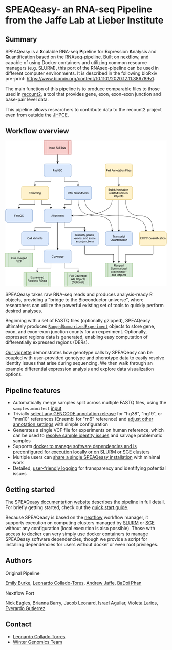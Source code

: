 # SPEAQeasy- an RNA-seq Pipeline from the Jaffe Lab at Lieber Institute #

## Summary ##

SPEAQeasy is a **S**calable RNA-seq **P**ipeline for **E**xpression **A**nalysis and **Q**uantification based on the [RNAseq-pipeline](https://github.com/LieberInstitute/RNAseq-pipeline). Built on [nextflow](https://www.nextflow.io/), and capable of using Docker containers and utilizing common resource managers (e.g. SLURM), this port of the RNAseq-pipeline can be used in different computer environments. It is described in the following bioRxiv pre-print: https://www.biorxiv.org/content/10.1101/2020.12.11.386789v1.

The main function of this pipeline is to produce comparable files to those used in [recount2](https://jhubiostatistics.shinyapps.io/recount/), a tool that provides gene, exon, exon-exon junction and base-pair level data.

This pipeline allows researchers to contribute data to the recount2 project even from outside the [JHPCE](https://jhpce.jhu.edu/).


## Workflow overview ##

![General Workflow](https://github.com/LieberInstitute/SPEAQeasy/blob/master/notes/workflow.png)

SPEAQeasy takes raw RNA-seq reads and produces analysis-ready R objects, providing a "bridge to the Bioconductor universe", where researchers can utilize the powerful existing set of tools to quickly perform desired analyses.

Beginning with a set of FASTQ files (optionally gzipped), SPEAQeasy ultimately produces [`RangedSummarizedExperiment`](https://bioconductor.org/packages/release/bioc/html/SummarizedExperiment.html) objects to store gene, exon, and exon-exon junction counts for an experiment. Optionally, expressed regions data is generated, enabling easy computation of differentially expressed regions (DERs).

[Our vignette](http://research.libd.org/SPEAQeasy-example) demonstrates how genotype calls by SPEAQeasy can be coupled with user-provided genotype and phenotype data to easily resolve identity issues that arise during sequencing. We then walk through an example differential expression analysis and explore data visualization options.

## Pipeline features ##

- Automatically merge samples split across multiple FASTQ files, using the `samples.manifest` [input](http://research.libd.org/SPEAQeasy/manifest.html)
- Trivially [select any GENCODE annotation release](http://research.libd.org/SPEAQeasy/annotation.html#choosing-a-release) for "hg38", "hg19", or "mm10" references (Ensembl for "rn6" reference) and [adjust other annotation settings](http://research.libd.org/SPEAQeasy/annotation.html#choosing-a-build) with simple configuration
- Generates a single VCF file for experiments on human reference, which can be used to [resolve sample identity issues](http://research.libd.org/SPEAQeasy-example) and salvage problematic samples
- Supports [docker to manage software dependencies and is preconfigured for execution locally or on SLURM or SGE clusters](http://research.libd.org/SPEAQeasy/setup-details.html#installation)
- Multiple users can [share a single SPEAQeasy installation](http://research.libd.org/SPEAQeasy/setup-details.html#sharing) with minimal work
- Detailed, [user-friendly logging](http://research.libd.org/SPEAQeasy/help.html#checking-per-sample-logs) for transparency and identifying potential issues


## Getting started ##

The [SPEAQeasy documentation website](http://research.libd.org/SPEAQeasy/index.html) describes the pipeline in full detail. For briefly getting started, check out the [quick start guide](http://research.libd.org/SPEAQeasy/quick-start.html).

Because SPEAQeasy is based on the [nextflow](https://www.nextflow.io/) workflow manager, it supports execution on computing clusters managed by [SLURM](https://slurm.schedmd.com/overview.html) or [SGE](https://docs.oracle.com/cd/E19279-01/820-3257-12/n1ge.html) without any configuration (local execution is also possible). Those with access to [docker](https://www.docker.com/) can very simply use docker containers to manage SPEAQeasy software dependencies, though we provide a script for installing dependencies for users without docker or even root privileges.


## Authors ##

Original Pipeline

 [Emily Burke](mailto:emily.burke@libd.org>),
 [Leonardo Collado-Tores](mailto:lcolladotor@gmail.com),
 [Andrew Jaffe](mailto:andrew.jaffe@libd.org),
 [BaDoi Phan](mailto:badoi.phan@pitt.edu) 
 
Nextflow Port

 [Nick Eagles](mailto:nick.eagles@libd.org),
 [Brianna Barry](https://github.com/BriannaBarry),
 [Jacob Leonard](mailto:leonard.jacob09@gmail.com),
 [Israel Aguilar](mailto:iaguilaror@gmail.com),
 [Violeta Larios](mailto:siedracko@gmail.com),
 [Everardo Gutierrez](mailto:ever.gmillan@gmail.com)

## Contact ##

* [Leonardo Collado Torres](http://lcolladotor.github.io/)
* [Winter Genomics Team](http://www.wintergenomics.com)
